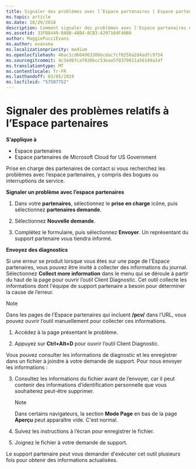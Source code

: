 ```yaml
---
title: Signaler des problèmes avec l’Espace partenaires | Espace partenaires
ms.topic: article
ms.date: 10/29/2018
description: Comment signaler des problèmes avec l'Espace partenaires et collecter des informations de diagnostic pour notre équipe de Support.
ms.assetid: 33FB8449-0A8B-48B4-8CB3-A297104F40B0
author: MaggiePucciEvans
ms.author: evansma
ms.localizationpriority: medium
ms.openlocfilehash: 46ac1cd60496338bbcdac7cf0258a2d4adfc9754
ms.sourcegitcommit: 4c34d6fcaf020bcc53eaa5f0379011a56149a14f
ms.translationtype: MT
ms.contentlocale: fr-FR
ms.lasthandoff: 03/05/2019
ms.locfileid: "57587752"
---
```

# <a name="report-problems-with-partner-center"></a>Signaler des problèmes relatifs à l’Espace partenaires

**S’applique à**

-  Espace partenaires
-  Espace partenaires de Microsoft Cloud for US Government


Prise en charge des partenaires de contact si vous recherchez les problèmes avec l’espace partenaires, y compris des bogues ou interruptions de service.

**Signaler un problème avec l’espace partenaires**

1.  Dans votre **partenaires**, sélectionnez le **prise en charge** icône, puis sélectionnez **partenaires demande**.

2.  Sélectionnez **Nouvelle demande**.

3.  Complétez le formulaire, puis sélectionnez **Envoyer**. Un représentant du support partenaire vous tiendra informé.

**Envoyez des diagnostics**

Si une erreur se produit lorsque vous êtes sur une page de l'Espace partenaires, vous pouvez être invité à collecter des informations du journal. Sélectionnez **Collect more information** dans le menu qui se déroule à partir du haut de la page pour ouvrir l’outil Client Diagnostic. Cet outil collecte les informations dont l'équipe de support partenaire a besoin pour déterminer la cause de l’erreur. 

>[!NOTE]
>Dans les pages de l'Espace partenaires qui incluent **/pcv/** dans l’URL, vous pouvez ouvrir l’outil manuellement pour collecter ces informations.

1.  Accédez à la page présentant le problème.

2.  Appuyez sur **Ctrl+Alt+D** pour ouvrir l’outil Client Diagnostic.

Vous pouvez consulter les informations de diagnostic et les enregistrer dans un fichier à joindre à votre demande de support. Pour nous envoyer les informations :

3.  Consultez les informations du fichier avant de l’envoyer, car il peut contenir des informations d’identification personnelle que vous souhaiterez peut-être supprimer. 

    >[!NOTE]
    >Dans certains navigateurs, la section **Mode Page** en bas de la page **Aperçu** peut apparaître vide. C'est normal.

4.  Suivez les instructions à l’écran pour enregistrer le fichier.

5.  Joignez le fichier à votre demande de support.

Le support partenaire peut vous demander d'exécuter cet outil plusieurs fois pour obtenir des informations actualisées.


